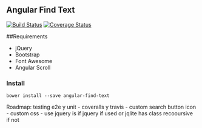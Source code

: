 ## Angular Find Text

[travis-image]: https://travis-ci.org/gpincheiraa/angular-find-text.png
[travis-url]: https://travis-ci.org/gpincheiraa/angular-find-text

[coveralls-image]: https://coveralls.io/repos/github/gpincheiraa/angular-find-text/badge.svg?branch=master
[coveralls-url]: https://coveralls.io/github/gpincheiraa/angular-find-text?branch=master

[![Build Status][travis-image]][travis-url] [![Coverage Status][coveralls-image]][coveralls-url]


##Requirements
- jQuery
- Bootstrap
- Font Awesome
- Angular Scroll
### Install

`bower install --save angular-find-text`

Roadmap: testing e2e y unit - coveralls y travis - custom search button icon - custom css - use jquery is if jquery if used or jqlite has class recooursive if not
